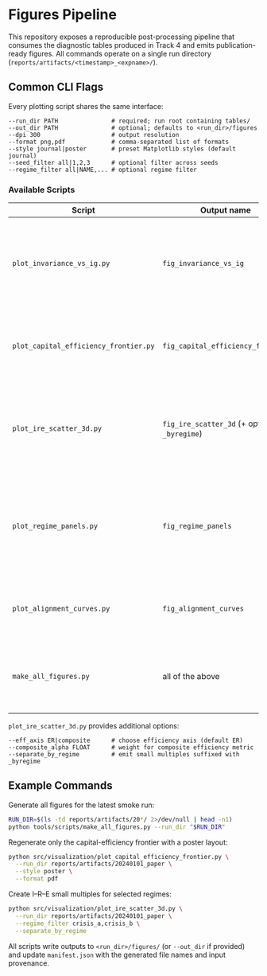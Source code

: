 # Figures Pipeline

This repository exposes a reproducible post-processing pipeline that consumes the
diagnostic tables produced in Track 4 and emits publication-ready figures. All
commands operate on a single run directory (`reports/artifacts/<timestamp>_<expname>/`).

## Common CLI Flags

Every plotting script shares the same interface:

```
--run_dir PATH               # required; run root containing tables/
--out_dir PATH               # optional; defaults to <run_dir>/figures
--dpi 300                    # output resolution
--format png,pdf             # comma-separated list of formats
--style journal|poster       # preset Matplotlib styles (default journal)
--seed_filter all|1,2,3      # optional filter across seeds
--regime_filter all|NAME,... # optional regime filter
```

### Available Scripts

| Script | Output name | Source tables | Description |
| --- | --- | --- | --- |
| `plot_invariance_vs_ig.py` | `fig_invariance_vs_ig` | `tables/invariance_diagnostics.csv` | Scatter of invariance (ISI) vs influence gap with regression fit and Pearson correlation. |
| `plot_capital_efficiency_frontier.py` | `fig_capital_efficiency_frontier` | `tables/capital_efficiency_frontier.csv` | Risk–return curves per model (mean PnL vs CVaR-95) with ER annotations. |
| `plot_ire_scatter_3d.py` | `fig_ire_scatter_3d` (+ optional `_byregime`) | `tables/diagnostics_summary.csv` | 3D scatter over I–R–E geometry with turnover-sized markers and regime colours. |
| `plot_regime_panels.py` | `fig_regime_panels` | `tables/diagnostics_summary.csv` | Bar-chart panels comparing models across CVaR-95, IG, ER, and TR for each regime (test split). |
| `plot_alignment_curves.py` | `fig_alignment_curves` | `tables/alignment_head.csv` | Alignment cosine trajectories with penalty curve overlay. |
| `make_all_figures.py` | all of the above | Multiple | Convenience wrapper that regenerates the full figure suite and manifest. |

`plot_ire_scatter_3d.py` provides additional options:

```
--eff_axis ER|composite      # choose efficiency axis (default ER)
--composite_alpha FLOAT      # weight for composite efficiency metric
--separate_by_regime         # emit small multiples suffixed with _byregime
```

## Example Commands

Generate all figures for the latest smoke run:

```bash
RUN_DIR=$(ls -td reports/artifacts/20*/ 2>/dev/null | head -n1)
python tools/scripts/make_all_figures.py --run_dir "$RUN_DIR"
```

Regenerate only the capital-efficiency frontier with a poster layout:

```bash
python src/visualization/plot_capital_efficiency_frontier.py \
  --run_dir reports/artifacts/20240101_paper \
  --style poster \
  --format pdf
```

Create I–R–E small multiples for selected regimes:

```bash
python src/visualization/plot_ire_scatter_3d.py \
  --run_dir reports/artifacts/20240101_paper \
  --regime_filter crisis_a,crisis_b \
  --separate_by_regime
```

All scripts write outputs to `<run_dir>/figures/` (or `--out_dir` if provided) and
update `manifest.json` with the generated file names and input provenance.

